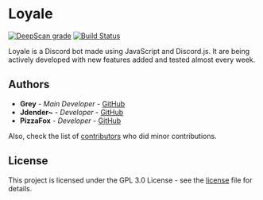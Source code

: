 # Loyale

[![DeepScan grade](https://deepscan.io/api/teams/3387/projects/5027/branches/39181/badge/grade.svg)](https://deepscan.io/dashboard#view=project&tid=3387&pid=5027&bid=39181)
[![Build Status](https://travis-ci.org/Chronomly/LoyaleRadio.svg?branch=master)](https://travis-ci.org/Chronomly/LoyaleRadio)

Loyale is a Discord bot made using JavaScript and Discord.js. It are being actively developed with new features added and tested almost every week.

<!--Not actually for Represent [![Discord](https://discordapp.com/api/guilds/476150997488500747/embed.png)](https://discord.gg/SFytdyB) -->

## Authors

* **Grey** - *Main Developer* - [GitHub](https://github.com/chronomly)
* **Jdender~** - *Developer* - [GitHub](https://github.com/jdenderplays)
* **PizzaFox** - *Developer* - [GitHub](https://github.com/PizzaFox)

Also, check the list of [contributors](https://github.com/Chronomly/LoyaleRadio/contributors) who did minor contributions.

## License

This project is licensed under the GPL 3.0 License - see the [license](https://github.com/Chronomly/LoyaleRadio) file for details.
